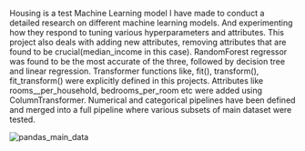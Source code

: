 Housing is a test Machine Learning model I have made to conduct a detailed research on different machine learning models. And experimenting how they respond to tuning various hyperparameters and attributes. 
This project also deals with adding new attributes, removing attributes that are found to be crucial(median_income in this case).
RandomForest regressor was found to be the most accurate of the three, followed by decision tree and linear regression.
Transformer functions like, fit(), transform(), fit_transform() were explicitly defined in this projects. Attributes like rooms__per_household, bedrooms_per_room etc were added using ColumnTransformer.
Numerical and categorical pipelines have been defined and merged into a full pipeline where various subsets of main dataset were tested.

![pandas_main_data](https://user-images.githubusercontent.com/67424908/117529771-29eb4700-aff7-11eb-8892-8cba1a8322ec.png)
